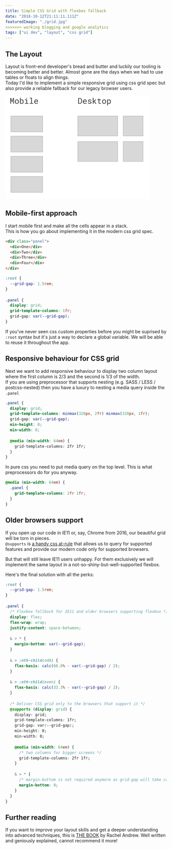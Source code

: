 ```yaml
---
title: Simple CSS Grid with flexbox fallback
date: "2018-10-12T21:11:11.111Z"
featuredImage: "./grid.jpg"
>>>>>>> working blogging and google analytics
tags: ["ui dev", "layout", "css grid"]
---
```


## The Layout

Layout is front-end developer's bread and butter and luckily our tooling is becoming better and better. Almost gone are the days when we had to use tables or floats to align things.  
Today I'd like to implement a simple responsive grid using css grid spec but also provide a reliable fallback for our legacy browser users.

![The Layout](./layout.png)

## Mobile-first approach

I start mobile first and make all the cells appear in a stack.  
This is how you go about implementing it in the modern css grid spec.

```html
<div class="panel">
  <div>One</div>
  <div>Two</div>
  <div>Three</div>
  <div>Four</div>
</div>
```

```css
:root {
  --grid-gap: 1.5rem;
}

.panel {
  display: grid;
  grid-template-columns: 1fr;
  grid-gap: var(--grid-gap);
}
```

If you've never seen css custom properties before you might be suprised by `:root` syntax but it's just a way to declare a global variable. We will be able to reuse it throughout the app.

## Responsive behaviour for CSS grid

Next we want to add responsive behaviour to display two column layout where the first column is 2/3 and the second is 1/3 of the width.  
If you are using preprocessor that supports nesting (e.g. SASS / LESS / postcss-nested) then you have a luxury to nesting a media query inside the `.panel`

```css
.panel {
  display: grid;
  grid-template-columns: minmax(320px, 2fr) minmax(320px, 1fr);
  grid-gap: var(--grid-gap);
  min-height: 0;
  min-width: 0;

  @media (min-width: 64em) {
    grid-template-columns: 2fr 1fr;
  }
}
```

In pure css you need to put media query on the top level. This is what preprocessors do for you anyway.

```css
@media (min-width: 64em) {
  .panel {
    grid-template-columns: 2fr 1fr;
  }
}
```

## Older browsers support

If you open up our code in IE11 or, say, Chrome from 2016, our beautiful grid will be torn in pieces.  
`@supports` is [a handy css at-rule](https://developer.mozilla.org/en-US/docs/Web/CSS/@supports) that allows us to query for supported features and provide our modern code only for supported browsers.

But that will still leave IE11 users unhappy. For them exclusively we will implement the same layout in a not-so-shiny-but-well-supported flexbox.

Here's the final solution with all the perks:

```css
:root {
  --grid-gap: 1.5rem;
}

.panel {
  /* Flexbox fallback for IE11 and older browsers supporting flexbox */
  display: flex;
  flex-wrap: wrap;
  justify-content: space-between;

  & > * {
    margin-bottom: var(--grid-gap);
  }

  & > :nth-child(odd) {
    flex-basis: calc(66.6% - var(--grid-gap) / 2);
  }

  & > :nth-child(even) {
    flex-basis: calc(33.3% - var(--grid-gap) / 2);
  }

  /* Deliver CSS grid only to the browsers that support it */
  @supports (display: grid) {
    display: grid;
    grid-template-columns: 1fr;
    grid-gap: var(--grid-gap);
    min-height: 0;
    min-width: 0;

    @media (min-width: 64em) {
      /* two columns for bigger screens */
      grid-template-columns: 2fr 1fr;
    }

    & > * {
      /* margin-bottom is not required anymore as grid-gap will take care of vertial gaps too */
      margin-bottom: 0;
    }
  }
}
```

## Further reading

If you want to improve your layout skills and get a deeper understanding into advanced techniques, this is [THE BOOK](https://abookapart.com/products/the-new-css-layout) by Rachel Andrew. Well written and geniously explained, cannot recommend it more!
